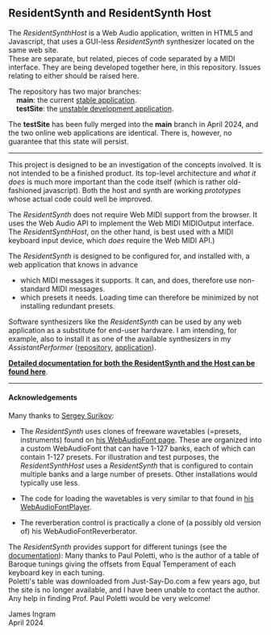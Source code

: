 ## ResidentSynth and ResidentSynth Host
The _ResidentSynthHost_ is a Web Audio application, written in HTML5 and Javascript, that uses a GUI-less _ResidentSynth_ synthesizer located on the same web site.  
These are separate, but related, pieces of code separated by a MIDI interface. They are being developed together here, in this repository. Issues relating to either should be raised here.

The repository has two major branches:  
&nbsp;&nbsp;&nbsp;&nbsp;**main**: the current [stable application](https://james-ingram-act-two.de/open-source/ResidentSynthHost/host.html).  
&nbsp;&nbsp;&nbsp;&nbsp;**testSite**: the [unstable development application](https://james-ingram-act-two.de/open-source/ResidentSynthHostTestSite/host.html).

The **testSite** has been fully merged into the **main** branch in April 2024, and the two online web applications are identical. There is, however, no guarantee that this state will persist. 

---

This project is designed to be an investigation of the concepts involved. It is not intended to be a finished product. Its top-level architecture and _what it does_ is much more important than the code itself (which is rather old-fashioned javascript). Both the host and synth are working _prototypes_ whose actual code could well be improved.

The _ResidentSynth_ does not require Web MIDI support from the browser. It uses the Web Audio API to implement the Web MIDI MIDIOutput interface. The _ResidentSynthHost_, on the other hand, is best used with a MIDI keyboard input device, which _does_ require the Web MIDI API.)

The _ResidentSynth_ is designed to be configured for, and installed with, a web application that knows in advance
  * which MIDI messages it supports. It can, and does, therefore use non-standard MIDI messages.
  * which presets it needs.  Loading time can therefore be minimized by not installing redundant presets.

Software synthesizers like the _ResidentSynth_ can be used by any web application as a substitute 
for end-user hardware. I am intending, for example, also to install it as one of the available synthesizers in my _AssistantPerformer_ ([repository](https://github.com/notator/AssistantPerformerTestSite), [application](https://james-ingram-act-two.de/open-source/assistantPerformer/assistantPerformer.html)).

**[Detailed documentation for both the ResidentSynth and the Host can be found here](https://james-ingram-act-two.de/open-source/aboutResidentSynthHost.html)**.

---

#### Acknowledgements

Many thanks to [Sergey Surikov](https://github.com/surikov):

  * The _ResidentSynth_ uses clones of freeware wavetables (=presets, instruments) found on 
[his WebAudioFont page](https://surikov.github.io/webaudiofontdata/sound/). These are organized into a custom WebAudioFont that can have 1-127 banks, each of which can contain 1-127 presets. For illustration and test purposes, the _ResidentSynthHost_ uses a _ResidentSynth_ that is configured to contain multiple banks and a large number of presets. Other installations would typically use less.

  * The code for loading the wavetables is very similar to that found in [his WebAudioFontPlayer](https://surikov.github.io/webaudiofont/npm/dist/WebAudioFontPlayer.js).

  * The reverberation control is practically a clone of (a possibly old version of) his WebAudioFontReverberator.

The _ResidentSynth_ provides support for different tunings (see the [documentation](https://james-ingram-act-two.de/open-source/aboutResidentSynthHost.html)):
Many thanks to Paul Poletti, who is the author of a table of Baroque tunings giving the offsets from Equal Temperament of each keyboard key in each tuning.    
 Poletti's table was downloaded from Just-Say-Do.com a few years ago, but the site is no longer available, and I have been unable to contact the author. Any help in finding Prof. Paul Poletti would be very welcome!

James Ingram  
April 2024 


